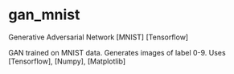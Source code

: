 # gan_mnist
Generative Adversarial Network [MNIST] [Tensorflow]

GAN trained on MNIST data. Generates images of label 0-9. Uses [Tensorflow], [Numpy], [Matplotlib]
